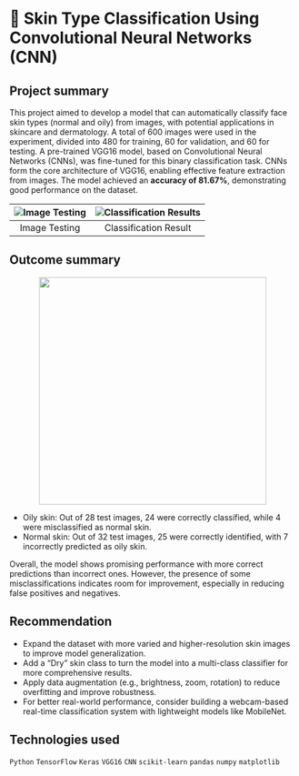 # 💫 Skin Type Classification Using Convolutional Neural Networks (CNN)

## Project summary
This project aimed to develop a model that can automatically classify face skin types (normal and oily) from images, with potential applications in skincare and dermatology.
A total of 600 images were used in the experiment, divided into 480 for training, 60 for validation, and 60 for testing.
A pre-trained VGG16 model, based on Convolutional Neural Networks (CNNs), was fine-tuned for this binary classification task. 
CNNs form the core architecture of VGG16, enabling effective feature extraction from images.
The model achieved an **accuracy of 81.67%**, demonstrating good performance on the dataset.

| ![Image Testing](https://github.com/user-attachments/assets/2d5b492d-26c6-46dc-9ffd-e971893d4890) | ![Classification Results](https://github.com/user-attachments/assets/ae7a54d0-75b7-422e-ba46-8fd04b258ff6) |
|:--:|:--:|
| Image Testing | Classification Result |

## Outcome summary
<p align="center">
  <img src="https://github.com/user-attachments/assets/258b1208-0d82-4947-917d-c854c5addcab" width="400"/>
</p>

- Oily skin: Out of 28 test images, 24 were correctly classified, while 4 were misclassified as normal skin.
- Normal skin: Out of 32 test images, 25 were correctly identified, with 7 incorrectly predicted as oily skin.

Overall, the model shows promising performance with more correct predictions than incorrect ones.
However, the presence of some misclassifications indicates room for improvement, especially in reducing false positives and negatives.

## Recommendation
- Expand the dataset with more varied and higher-resolution skin images to improve model generalization.
- Add a “Dry” skin class to turn the model into a multi-class classifier for more comprehensive results.
- Apply data augmentation (e.g., brightness, zoom, rotation) to reduce overfitting and improve robustness.
- For better real-world performance, consider building a webcam-based real-time classification system with lightweight models like MobileNet.
  
## Technologies used
`Python` `TensorFlow` `Keras` `VGG16` `CNN` 
`scikit-learn` `pandas` `numpy` `matplotlib`
